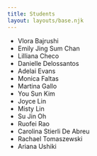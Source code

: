 ```yaml
---
title: Students
layout: layouts/base.njk
---
```


- Vlora Bajrushi
- Emily Jing Sum Chan
- Lilliana Checo
- Danielle Delossantos
- Adelai Evans
- Monica Faltas
- Martina Gallo
- You Sun Kim
- Joyce Lin
- Misty Lin
- Su Jin Oh
- Ruofei Rao
- Carolina Stierli De Abreu
- Rachael Tomaszewski
- Ariana Ushiki

<!-- 
Vlora
Emily
Lilly
Danielle
Adelai
Monica
Martina
Marissa
Joyce
Misty
SuJin
Ruofei
Carolina
Rachael
Ariana


Random Teams: https://www.randomlists.com/team-generator
Random Order: https://www.random.org/lists/
-->